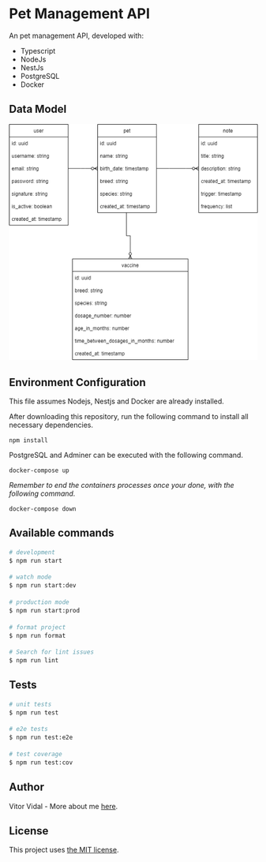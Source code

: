 # Pet Management API

An pet management API, developed with:

- Typescript
- NodeJs
- NestJs
- PostgreSQL
- Docker

## Data Model

![Data Model](docs/data-model.png)

## Environment Configuration

This file assumes Nodejs, Nestjs and Docker are already installed.

After downloading this repository, run the following command to install all necessary dependencies.

```
npm install
```

PostgreSQL and Adminer can be executed with the following command.

```
docker-compose up
```

_Remember to end the containers processes once your done, with the following command._

```
docker-compose down
```

## Available commands

```bash
# development
$ npm run start

# watch mode
$ npm run start:dev

# production mode
$ npm run start:prod

# format project
$ npm run format

# Search for lint issues
$ npm run lint
```

## Tests

```bash
# unit tests
$ npm run test

# e2e tests
$ npm run test:e2e

# test coverage
$ npm run test:cov
```

## Author

Vitor Vidal - More about me [here](https://github.com/vitorvidaldev).

## License

This project uses [the MIT license](LICENSE).
